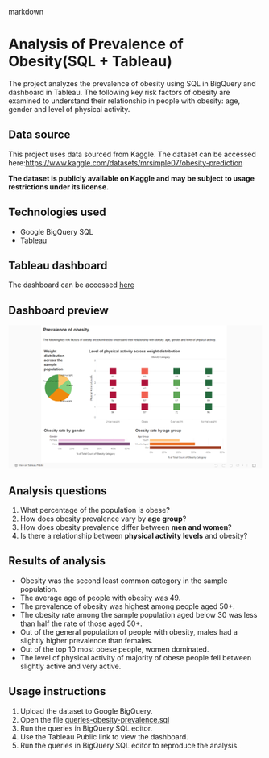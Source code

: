 markdown

# Analysis of Prevalence of Obesity(SQL + Tableau)
The project analyzes the prevalence of obesity using SQL in BigQuery and dashboard in Tableau. The following key risk factors of obesity are examined to understand their relationship in people with obesity: age, gender and level of physical activity.

## Data source
This project uses data sourced from Kaggle. The dataset can be accessed here:https://www.kaggle.com/datasets/mrsimple07/obesity-prediction

**The dataset is publicly available on Kaggle and may be subject to usage restrictions under its license.**

## Technologies used
- Google BigQuery SQL
- Tableau

## Tableau dashboard
The dashboard can be accessed [here](https://public.tableau.com/views/obesity_prevalence/Dashboard1?:language=en-GB&:sid=&:redirect=auth&:display_count=n&:origin=viz_share_link)

## Dashboard preview
![Prevalence of obesity dashboard](tableau.dashboard.png)

## Analysis questions
1. What percentage of the population is obese?  
2. How does obesity prevalence vary by **age group**?  
3. How does obesity prevalence differ between **men and women**?  
4. Is there a relationship between **physical activity levels** and obesity?  

## Results of analysis
- Obesity was the second least common category in the sample population.
- The average age of people with obesity was 49.
- The prevalence of obesity was highest among people aged 50+.
- The obesity rate among the sample population aged below 30 was less than half the rate of those aged 50+.
- Out of the general population of people with obesity, males had a slightly higher prevalence than females.
- Out of the top 10 most obese people, women dominated.
- The level of physical activity of majority of obese people fell between slightly active and very active. 

## Usage instructions
1. Upload the dataset to Google BigQuery.  
2. Open the file [queries-obesity-prevalence.sql](https://github.com/EWandiema/Obesity-prevalence/blob/c3ff906e51691eafe9a7472042165ec91a3ab125/queries-obesity-prevalence.sql)
3. Run the queries in BigQuery SQL editor.
4. Use the Tableau Public link to view the dashboard.
5. Run the queries in BigQuery SQL editor to reproduce the analysis. 

